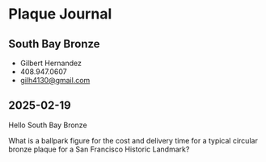 # Plaque Journal

## South Bay Bronze
* Gilbert Hernandez
* 408.947.0607
* gilh4130@gmail.com


## 2025-02-19



Hello South Bay Bronze

What is a ballpark figure for the cost and delivery time for a typical circular bronze plaque for a San Francisco Historic Landmark?


